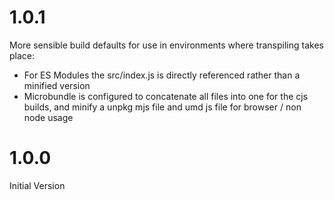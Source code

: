 # 1.0.1

More sensible build defaults for use in environments where transpiling takes place:

- For ES Modules the src/index.js is directly referenced rather than a minified version
- Microbundle is configured to concatenate all files into one for the cjs builds, and minify a unpkg mjs file and umd js file for browser / non node usage

# 1.0.0

Initial Version
